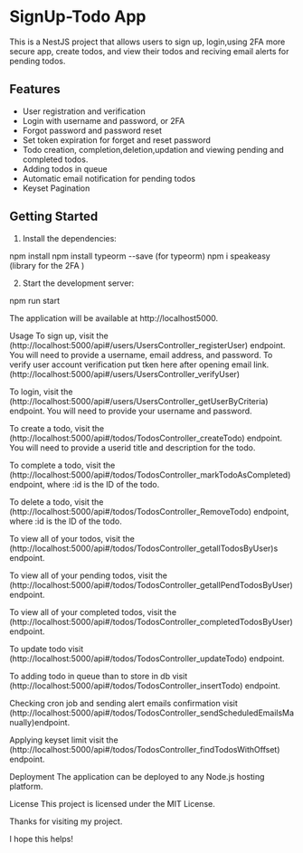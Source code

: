 # SignUp-Todo App

This is a NestJS project that allows users to sign up, login,using 2FA more secure app, create todos, and view their todos and reciving email alerts for pending todos.

## Features

* User registration and verification
* Login with username and password, or 2FA
* Forgot password and password reset
* Set token expiration for forget and reset password
* Todo creation, completion,deletion,updation and viewing pending and completed todos.
* Adding todos in queue
* Automatic email notification for pending todos
* Keyset Pagination

## Getting Started

1. Install the dependencies:

npm install
npm install typeorm --save (for typeorm)
npm i speakeasy (library for the 2FA )



2. Start the development server:

npm run start

The application will be available at http://localhost5000.

Usage
To sign up, visit the (http://localhost:5000/api#/users/UsersController_registerUser) endpoint. You will need to provide a username, email address, and password.
To verify user account verification put tken here after opening email link.(http://localhost:5000/api#/users/UsersController_verifyUser)

To login, visit the (http://localhost:5000/api#/users/UsersController_getUserByCriteria) endpoint. You will need to provide your username and password.

To create a todo, visit the (http://localhost:5000/api#/todos/TodosController_createTodo) endpoint. You will need to provide a userid title and description for the todo.

To complete a todo, visit the (http://localhost:5000/api#/todos/TodosController_markTodoAsCompleted) endpoint, where :id is the ID of the todo.

To delete a todo, visit the (http://localhost:5000/api#/todos/TodosController_RemoveTodo) endpoint, where :id is the ID of the todo.

To view all of your todos, visit the (http://localhost:5000/api#/todos/TodosController_getallTodosByUser)s endpoint.

To view all of your pending todos, visit the (http://localhost:5000/api#/todos/TodosController_getallPendTodosByUser) endpoint.

To view all of your completed todos, visit the (http://localhost:5000/api#/todos/TodosController_completedTodosByUser) endpoint.

To update todo visit (http://localhost:5000/api#/todos/TodosController_updateTodo) endpoint.

To adding todo in queue than to store in db visit (http://localhost:5000/api#/todos/TodosController_insertTodo) endpoint.

Checking cron job and sending alert emails confirmation visit (http://localhost:5000/api#/todos/TodosController_sendScheduledEmailsManually)endpoint.

Applying keyset limit visit the (http://localhost:5000/api#/todos/TodosController_findTodosWithOffset) endpoint.

Deployment
The application can be deployed to any Node.js hosting platform.

License
This project is licensed under the MIT License.

Thanks for visiting my project.

I hope this helps!
